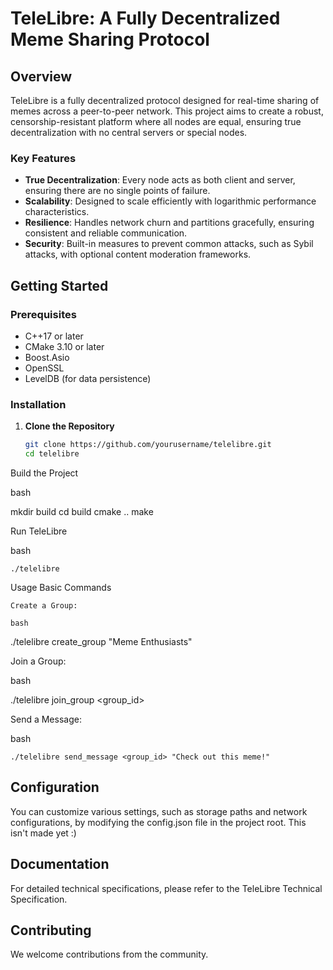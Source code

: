 # TeleLibre: A Fully Decentralized Meme Sharing Protocol

## Overview

TeleLibre is a fully decentralized protocol designed for real-time sharing of memes across a peer-to-peer network. This project aims to create a robust, censorship-resistant platform where all nodes are equal, ensuring true decentralization with no central servers or special nodes.

### Key Features

- **True Decentralization**: Every node acts as both client and server, ensuring there are no single points of failure.
- **Scalability**: Designed to scale efficiently with logarithmic performance characteristics.
- **Resilience**: Handles network churn and partitions gracefully, ensuring consistent and reliable communication.
- **Security**: Built-in measures to prevent common attacks, such as Sybil attacks, with optional content moderation frameworks.

## Getting Started

### Prerequisites

- C++17 or later
- CMake 3.10 or later
- Boost.Asio
- OpenSSL
- LevelDB (for data persistence)

### Installation

1. **Clone the Repository**
   ```bash
   git clone https://github.com/yourusername/telelibre.git
   cd telelibre
Build the Project

bash

mkdir build
cd build
cmake ..
make

Run TeleLibre

bash

    ./telelibre

Usage
Basic Commands

    Create a Group:

    bash

./telelibre create_group "Meme Enthusiasts"

Join a Group:

bash

./telelibre join_group <group_id>

Send a Message:

bash

    ./telelibre send_message <group_id> "Check out this meme!"

## Configuration

You can customize various settings, such as storage paths and network configurations, by modifying the config.json file in the project root. This isn't made yet :)
## Documentation

For detailed technical specifications, please refer to the TeleLibre Technical Specification.
## Contributing

We welcome contributions from the community.


